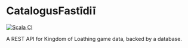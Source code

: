 # CatalogusFastīdiī

[![Scala CI](https://github.com/ianknowles/CatalogusFastidii/actions/workflows/scala.yml/badge.svg)](https://github.com/ianknowles/CatalogusFastidii/actions/workflows/scala.yml)

A REST API for Kingdom of Loathing game data, backed by a database.
